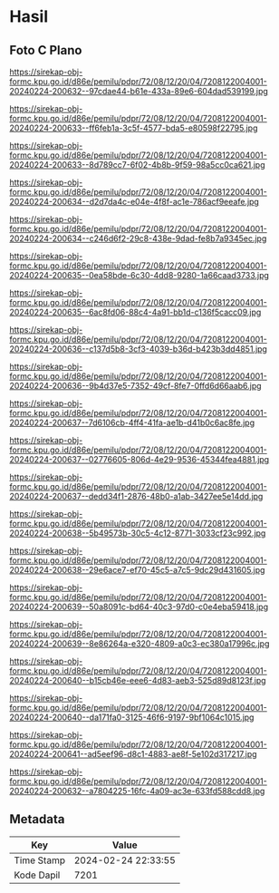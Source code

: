 # Hasil

## Foto C Plano

https://sirekap-obj-formc.kpu.go.id/d86e/pemilu/pdpr/72/08/12/20/04/7208122004001-20240224-200632--97cdae44-b61e-433a-89e6-604dad539199.jpg

https://sirekap-obj-formc.kpu.go.id/d86e/pemilu/pdpr/72/08/12/20/04/7208122004001-20240224-200633--ff6feb1a-3c5f-4577-bda5-e80598f22795.jpg

https://sirekap-obj-formc.kpu.go.id/d86e/pemilu/pdpr/72/08/12/20/04/7208122004001-20240224-200633--8d789cc7-6f02-4b8b-9f59-98a5cc0ca621.jpg

https://sirekap-obj-formc.kpu.go.id/d86e/pemilu/pdpr/72/08/12/20/04/7208122004001-20240224-200634--d2d7da4c-e04e-4f8f-ac1e-786acf9eeafe.jpg

https://sirekap-obj-formc.kpu.go.id/d86e/pemilu/pdpr/72/08/12/20/04/7208122004001-20240224-200634--c246d6f2-29c8-438e-9dad-fe8b7a9345ec.jpg

https://sirekap-obj-formc.kpu.go.id/d86e/pemilu/pdpr/72/08/12/20/04/7208122004001-20240224-200635--0ea58bde-6c30-4dd8-9280-1a66caad3733.jpg

https://sirekap-obj-formc.kpu.go.id/d86e/pemilu/pdpr/72/08/12/20/04/7208122004001-20240224-200635--6ac8fd06-88c4-4a91-bb1d-c136f5cacc09.jpg

https://sirekap-obj-formc.kpu.go.id/d86e/pemilu/pdpr/72/08/12/20/04/7208122004001-20240224-200636--c137d5b8-3cf3-4039-b36d-b423b3dd4851.jpg

https://sirekap-obj-formc.kpu.go.id/d86e/pemilu/pdpr/72/08/12/20/04/7208122004001-20240224-200636--9b4d37e5-7352-49cf-8fe7-0ffd6d66aab6.jpg

https://sirekap-obj-formc.kpu.go.id/d86e/pemilu/pdpr/72/08/12/20/04/7208122004001-20240224-200637--7d6106cb-4ff4-41fa-ae1b-d41b0c6ac8fe.jpg

https://sirekap-obj-formc.kpu.go.id/d86e/pemilu/pdpr/72/08/12/20/04/7208122004001-20240224-200637--02776605-806d-4e29-9536-45344fea4881.jpg

https://sirekap-obj-formc.kpu.go.id/d86e/pemilu/pdpr/72/08/12/20/04/7208122004001-20240224-200637--dedd34f1-2876-48b0-a1ab-3427ee5e14dd.jpg

https://sirekap-obj-formc.kpu.go.id/d86e/pemilu/pdpr/72/08/12/20/04/7208122004001-20240224-200638--5b49573b-30c5-4c12-8771-3033cf23c992.jpg

https://sirekap-obj-formc.kpu.go.id/d86e/pemilu/pdpr/72/08/12/20/04/7208122004001-20240224-200638--29e6ace7-ef70-45c5-a7c5-9dc29d431605.jpg

https://sirekap-obj-formc.kpu.go.id/d86e/pemilu/pdpr/72/08/12/20/04/7208122004001-20240224-200639--50a8091c-bd64-40c3-97d0-c0e4eba59418.jpg

https://sirekap-obj-formc.kpu.go.id/d86e/pemilu/pdpr/72/08/12/20/04/7208122004001-20240224-200639--8e86264a-e320-4809-a0c3-ec380a17996c.jpg

https://sirekap-obj-formc.kpu.go.id/d86e/pemilu/pdpr/72/08/12/20/04/7208122004001-20240224-200640--b15cb46e-eee6-4d83-aeb3-525d89d8123f.jpg

https://sirekap-obj-formc.kpu.go.id/d86e/pemilu/pdpr/72/08/12/20/04/7208122004001-20240224-200640--da171fa0-3125-46f6-9197-9bf1064c1015.jpg

https://sirekap-obj-formc.kpu.go.id/d86e/pemilu/pdpr/72/08/12/20/04/7208122004001-20240224-200641--ad5eef96-d8c1-4883-ae8f-5e102d317217.jpg

https://sirekap-obj-formc.kpu.go.id/d86e/pemilu/pdpr/72/08/12/20/04/7208122004001-20240224-200632--a7804225-16fc-4a09-ac3e-633fd588cdd8.jpg


## Metadata

| Key        | Value               |
| ---------- | ------------------- |
| Time Stamp | 2024-02-24 22:33:55 |
| Kode Dapil | 7201                |



